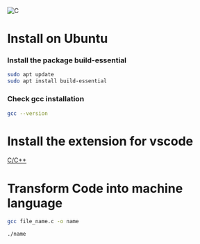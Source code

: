 ![C](https://i.imgur.com/zIdQCfh.png)

# Install on Ubuntu

### Install the package build-essential

```bash
sudo apt update
sudo apt install build-essential
```

### Check gcc installation

```bash
gcc --version
```

# Install the extension for vscode

[C/C++](https://marketplace.visualstudio.com/items?itemName=ms-vscode.cpptools)

# Transform Code into machine language

```bash
gcc file_name.c -o name
```

```bash
./name
```
